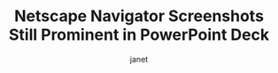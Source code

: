 ---
layout: post
title: "Netscape Navigator Screenshots Still Prominent in PowerPoint Deck"
author: janet
categories: [ tech ]
image: assets/images/netscape.jpg
featured: true
hidden: true
---